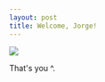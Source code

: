 ```yaml
---
layout: post
title: Welcome, Jorge!
---
```


<img src="http://www.alexandersiegel.com/images/jorge.jpg">

That's you ^.
